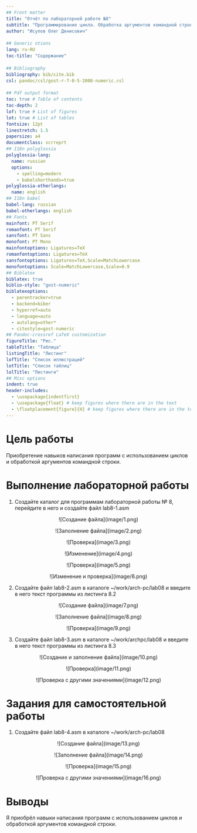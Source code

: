 ```yaml
---
## Front matter
title: "Отчёт по лабораторной работе №8"
subtitle: "Программирование цикла. Обработка аргументов командной строки.Файл"
author: "Исупов Олег Денисович"

## Generic otions
lang: ru-RU
toc-title: "Содержание"

## Bibliography
bibliography: bib/cite.bib
csl: pandoc/csl/gost-r-7-0-5-2008-numeric.csl

## Pdf output format
toc: true # Table of contents
toc-depth: 2
lof: true # List of figures
lot: true # List of tables
fontsize: 12pt
linestretch: 1.5
papersize: a4
documentclass: scrreprt
## I18n polyglossia
polyglossia-lang:
  name: russian
  options:
	- spelling=modern
	- babelshorthands=true
polyglossia-otherlangs:
  name: english
## I18n babel
babel-lang: russian
babel-otherlangs: english
## Fonts
mainfont: PT Serif
romanfont: PT Serif
sansfont: PT Sans
monofont: PT Mono
mainfontoptions: Ligatures=TeX
romanfontoptions: Ligatures=TeX
sansfontoptions: Ligatures=TeX,Scale=MatchLowercase
monofontoptions: Scale=MatchLowercase,Scale=0.9
## Biblatex
biblatex: true
biblio-style: "gost-numeric"
biblatexoptions:
  - parentracker=true
  - backend=biber
  - hyperref=auto
  - language=auto
  - autolang=other*
  - citestyle=gost-numeric
## Pandoc-crossref LaTeX customization
figureTitle: "Рис."
tableTitle: "Таблица"
listingTitle: "Листинг"
lofTitle: "Список иллюстраций"
lotTitle: "Список таблиц"
lolTitle: "Листинги"
## Misc options
indent: true
header-includes:
  - \usepackage{indentfirst}
  - \usepackage{float} # keep figures where there are in the text
  - \floatplacement{figure}{H} # keep figures where there are in the text
---
```


# Цель работы

Приобретение навыков написания программ с использованием циклов и обработкой
аргументов командной строки.


# Выполнение лабораторной работы

1. Создайте каталог для программам лабораторной работы № 8, перейдите в него и создайте
файл lab8-1.asm
<p align="center">![Создание файла](image/1.png)

<p align="center">![Заполнение файла](image/2.png)

<p align="center">![Проверка](image/3.png)

<p align="center">![Изменение](image/4.png)

<p align="center">![Проверка](image/5.png)

<p align="center">![Изменение и проверка](image/6.png)

2. Создайте файл lab8-2.asm в каталоге ~/work/arch-pc/lab08 и введите в него текст программы из листинга 8.2
<p align="center">![Создание файла](image/7.png)

<p align="center">![Заполнение файла](image/8.png)

<p align="center">![Проверка](image/9.png)

3. Создайте файл lab8-3.asm в каталоге ~/work/archpc/lab08 и введите в него текст программы из листинга 8.3
<p align="center">![Создание и заполнение файла](image/10.png)

<p align="center">![Проверка](image/11.png)

<p align="center">![Проверка с другими значениями](image/12.png)

# Задания для самостоятельной работы

1. Создайте файл lab8-4.asm в каталоге ~/work/arch-pc/lab08
<p align="center">![Создание файла](image/13.png)

<p align="center">![Заполнение файла](image/14.png)

<p align="center">![Проверка](image/15.png)

<p align="center">![Проверка с другими значениями](image/16.png)

# Выводы

Я приобрёл навыки написания программ с использованием циклов и обработкой аргументов командной строки.

